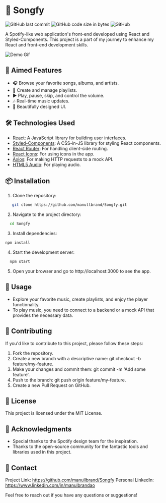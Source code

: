 # 🎵 Songfy

![GitHub last commit](https://img.shields.io/github/last-commit/manullbrand/Songfy)
![GitHub code size in bytes](https://img.shields.io/github/languages/code-size/manullbrand/Songfy)
![GitHub](https://img.shields.io/github/license/manullbrand/Songfy)

A Spotify-like web application's front-end developed using React and Styled-Components. This project is a part of my journey to enhance my React and front-end development skills.

![Demo Gif](demo.gif)

## 🚀 Aimed Features

- 🎧 Browse your favorite songs, albums, and artists.
- 📂 Create and manage playlists.
- ▶️ Play, pause, skip, and control the volume.
- 🎶 Real-time music updates.
- 🎨 Beautifully designed UI.

## 🛠️ Technologies Used

- [React](https://reactjs.org/): A JavaScript library for building user interfaces.
- [Styled-Components](https://styled-components.com/): A CSS-in-JS library for styling React components.
- [React Router](https://reactrouter.com/): For handling client-side routing.
- [React Icons](https://react-icons.github.io/react-icons/): For using icons in the app.
- [Axios](https://axios-http.com/): For making HTTP requests to a mock API.
- [HTML5 Audio](https://developer.mozilla.org/en-US/docs/Web/HTML/Element/audio): For playing audio.

## 📦 Installation

1. Clone the repository:

```bash
   git clone https://github.com/manullbrand/Songfy.git
```

2. Navigate to the project directory:

```bash
  cd Songfy
```

3. Install dependencies:

```bash
npm install
```

4. Start the development server:

```bash
  npm start
```

5. Open your browser and go to http://localhost:3000 to see the app.

## 📝 Usage

- Explore your favorite music, create playlists, and enjoy the player functionality.
- To play music, you need to connect to a backend or a mock API that provides the necessary data.

## 🤝 Contributing

If you'd like to contribute to this project, please follow these steps:

1. Fork the repository.
2. Create a new branch with a descriptive name: git checkout -b feature/my-feature.
3. Make your changes and commit them: git commit -m 'Add some feature'.
4. Push to the branch: git push origin feature/my-feature.
5. Create a new Pull Request on GitHub.

## 📄 License

This project is licensed under the MIT License.

## 🙌 Acknowledgments

- Special thanks to the Spotify design team for the inspiration.
- Thanks to the open-source community for the fantastic tools and libraries used in this project.

## 📧 Contact

Project Link: https://github.com/manullbrand/Songfy
Personal LinkedIn: https://www.linkedin.com/in/manulbrandao

Feel free to reach out if you have any questions or suggestions!
